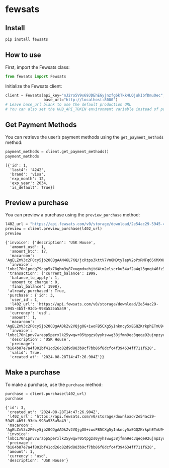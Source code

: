 # fewsats


<!-- WARNING: THIS FILE WAS AUTOGENERATED! DO NOT EDIT! -->

## Install

``` sh
pip install fewsats
```

## How to use

First, import the Fewsats class:

``` python
from fewsats import Fewsats
```

Initialize the Fewsats client:

``` python
client = Fewsats(api_key="nJ2ro5V9x69JDEhEGyjnzfg6kTkk4LQjukIbfDmuOec",
                 base_url="http://localhost:8000")
# Leave base_url blank to use the default production URL
# You can also set the HUB_API_TOKEN environment variable instead of passing the api_key directly
```

## Get Payment Methods

You can retrieve the user’s payment methods using the
`get_payment_methods` method:

``` python
payment_methods = client.get_payment_methods()
payment_methods
```

    [{'id': 1,
      'last4': '4242',
      'brand': 'visa',
      'exp_month': 12,
      'exp_year': 2034,
      'is_default': True}]

## Preview a purchase

You can preview a purchase using the `preview_purchase` method:

``` python
l402_url = "https://api.fewsats.com/v0/storage/download/2e54ac29-5945-4b5f-93db-998a535a5a49"
preview = client.preview_purchase(l402_url)
preview
```

    {'invoice': {'description': 'USK House',
      'amount_usd': 1,
      'amount_btc': 17,
      'macaroon': 'AgELZmV3c2F0cy5jb20CQgAAN46L7KQ/jcRtps3kttV7Vn8MDtylepV2oPxRMFq6SKMXWUCBx3QoBJ7yvDUbRrTHVVtFLVAxPWOR66CfzNiCBwACLGZpbGVfaWQ9MmU1NGFjMjktNTk0NS00YjVmLTkzZGItOTk4YTUzNWE1YTQ5AAIfZXhwaXJlc19hdD0yMDI1LTA4LTI0VDEzOjMzOjQ0WgAABiAZNDXYCl3z+KyWRma4w+nQ+cRR3yjrnIr2gi0P2mEfhw==',
      'invoice': 'lnbc170n1pndq79cpp5x78ghm9y87xugmdxehjtd4tm2elscrku54af2a4ql3gnqk46fz3sdq024f5kgzgda6hxegcqzzsxqyz5vqsp5tdndqcefruge6y03x3cuad9xggwfucs5ae7e88l09wxu3kt20gvs9qxpqysgquvm3u7na6sn77v0rwt0uewqp768mw380wghqumv6d3spcd99656jjnt9rmxqkursfl9c3x70j6f7wa2qzrjfm3th0jwnlqvkdnnqwcgqavs2vv'},
     'transaction': {'current_balance': 1999,
      'balance_to_apply': 1,
      'amount_to_charge': 0,
      'final_balance': 1998},
     'already_purchased': True,
     'purchase': {'id': 3,
      'user_id': 1,
      'l402_url': 'https://api.fewsats.com/v0/storage/download/2e54ac29-5945-4b5f-93db-998a535a5a49',
      'currency': 'usd',
      'amount': 1,
      'macaroon': 'AgELZmV3c2F0cy5jb20CQgAADkZv2VQjgOG+iwoFB5CXg5yInkncy5xEGQZKrkphETmU9+MjeNM4bsj1j5l5KKvildd2pHdtrW+ChXQOQ/fZzgACLGZpbGVfaWQ9MmU1NGFjMjktNTk0NS00YjVmLTkzZGItOTk4YTUzNWE1YTQ5AAIfZXhwaXJlc19hdD0yMDI1LTA4LTIzVDE0OjQ3OjI1WgAABiBIoB5sUXEXijxuyL2cjn0WIgLpOCtt8UcGaGn9N/8n0Q==',
      'invoice': 'lnbc170n1pnv7wrapp5perxlk25ywqwr05tpgzs0yyhswwg38jfmn9ec3qeqe92ujnpzyusdq024f5kgzgda6hxegcqzzsxqyz5vqsp54ceypjapjxntxrtnhkyfrds7m5u9stn8x6gkmf5dx6z56ksy6l3q9qxpqysgqnkxdtwqxhkvrav3d3wv83yxn45yrdywxu2mnyh4p7ecncuqsv4gn0xrfl6w57hd9lnc5eghdf536dqy5gf2uuly04nrtdjcwvezkt6cqtttnzj',
      'description': 'USK House',
      'preimage': 'b184b87e7a4f802bf41cd26c82d9d883b9cf7bb86f8dcfc4f394634ff711f628',
      'valid': True,
      'created_at': '2024-08-28T14:47:26.904Z'}}

## Make a purchase

To make a purchase, use the `purchase` method:

``` python
purchase = client.purchase(l402_url)
purchase
```

    {'id': 3,
     'created_at': '2024-08-28T14:47:26.904Z',
     'l402_url': 'https://api.fewsats.com/v0/storage/download/2e54ac29-5945-4b5f-93db-998a535a5a49',
     'macaroon': 'AgELZmV3c2F0cy5jb20CQgAADkZv2VQjgOG+iwoFB5CXg5yInkncy5xEGQZKrkphETmU9+MjeNM4bsj1j5l5KKvildd2pHdtrW+ChXQOQ/fZzgACLGZpbGVfaWQ9MmU1NGFjMjktNTk0NS00YjVmLTkzZGItOTk4YTUzNWE1YTQ5AAIfZXhwaXJlc19hdD0yMDI1LTA4LTIzVDE0OjQ3OjI1WgAABiBIoB5sUXEXijxuyL2cjn0WIgLpOCtt8UcGaGn9N/8n0Q==',
     'invoice': 'lnbc170n1pnv7wrapp5perxlk25ywqwr05tpgzs0yyhswwg38jfmn9ec3qeqe92ujnpzyusdq024f5kgzgda6hxegcqzzsxqyz5vqsp54ceypjapjxntxrtnhkyfrds7m5u9stn8x6gkmf5dx6z56ksy6l3q9qxpqysgqnkxdtwqxhkvrav3d3wv83yxn45yrdywxu2mnyh4p7ecncuqsv4gn0xrfl6w57hd9lnc5eghdf536dqy5gf2uuly04nrtdjcwvezkt6cqtttnzj',
     'preimage': 'b184b87e7a4f802bf41cd26c82d9d883b9cf7bb86f8dcfc4f394634ff711f628',
     'amount': 1,
     'currency': 'usd',
     'description': 'USK House'}
